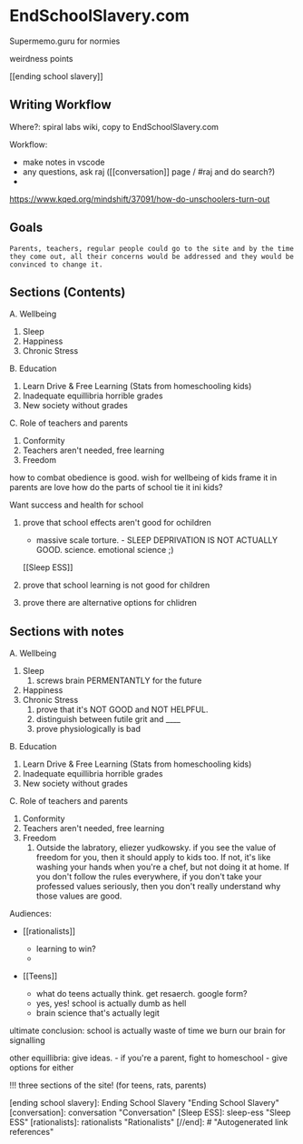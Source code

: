 # EndSchoolSlavery.com

Supermemo.guru for normies

weirdness points

[[ending school slavery]]

## Writing Workflow
Where?: spiral labs wiki, copy to EndSchoolSlavery.com

Workflow:
- make notes in vscode
- any questions, ask raj ([[conversation]] page / #raj and do search?)
- 

https://www.kqed.org/mindshift/37091/how-do-unschoolers-turn-out



## Goals
    Parents, teachers, regular people could go to the site and by the time they come out, all their concerns would be addressed and they would be convinced to change it.

## Sections (Contents)

A. Wellbeing
1. Sleep
2. Happiness
3. Chronic Stress

B. Education
1. Learn Drive & Free Learning (Stats from homeschooling kids)
2. Inadequate equillibria horrible grades 
3. New society without grades

C. Role of teachers and parents
1. Conformity
2. Teachers aren't needed, free learning
3. Freedom





how to combat obedience is good. wish for wellbeing of kids
frame it in parents are love
how do the parts of school tie it ini kids?


Want success and health for school
1. prove that school effects aren't good for ochildren
    - massive scale torture.
          - SLEEP DEPRIVATION IS NOT ACTUALLY GOOD. science. emotional science ;)

    [[Sleep ESS]]
    
2. prove that school learning is not good for children

3. prove there are alternative options for chlidren



## Sections with notes

A. Wellbeing
1. Sleep
   1. screws brain PERMENTANTLY for the future
2. Happiness
3. Chronic Stress
   1. prove that it's NOT GOOD and NOT HELPFUL. 
   2. distinguish between futile grit and ____
   3. prove physiologically is bad

B. Education
1. Learn Drive & Free Learning (Stats from homeschooling kids)
2. Inadequate equillibria horrible grades 
3. New society without grades

C. Role of teachers and parents
1. Conformity
2. Teachers aren't needed, free learning
3. Freedom
   1. Outside the labratory, eliezer yudkowsky. if you see the value of freedom for you, then it should apply to kids too. If not, it's like washing your hands when you're a chef, but not doing it at home. If you don't follow the rules everywhere, if you don't take your professed values seriously, then you don't really understand why those values are good.



Audiences:

- [[rationalists]]
    - learning to win?
    - 

- [[Teens]]
    - what do teens actually think. get resaerch. google form?
    - yes, yes! school is actually dumb as hell
    - brain science that's actually legit

ultimate conclusion: school is actually waste of time we burn our brain for signalling

other equillibria: give ideas.
    - if you're a parent, fight to homeschool 
    - give options for either


!!! three sections of the site! (for teens, rats, parents)
    
[//begin]: # "Autogenerated link references for markdown compatibility"
[ending school slavery]: Ending School Slavery "Ending School Slavery"
[conversation]: conversation "Conversation"
[Sleep ESS]: sleep-ess "Sleep ESS"
[rationalists]: rationalists "Rationalists"
[//end]: # "Autogenerated link references"

